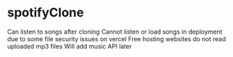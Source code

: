 # spotifyClone
Can listen to songs after cloning
Cannot listen or load songs in deployment due to some file security issues on vercel
Free hosting websites do not read uploaded mp3 files
Will add music API later
